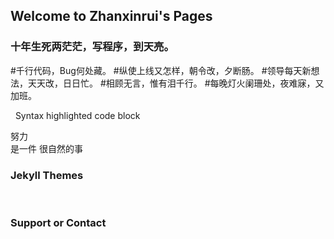 ## Welcome to Zhanxinrui's Pages



### 十年生死两茫茫，写程序，到天亮。
#千行代码，Bug何处藏。 
#纵使上线又怎样，朝令改，夕断肠。 
#领导每天新想法，天天改，日日忙。
#相顾无言，惟有泪千行。
#每晚灯火阑珊处，夜难寐，又加班。
 

 
Syntax highlighted code block

 努力  
 是一件
很自然的事











### Jekyll Themes
 


### Support or Contact


